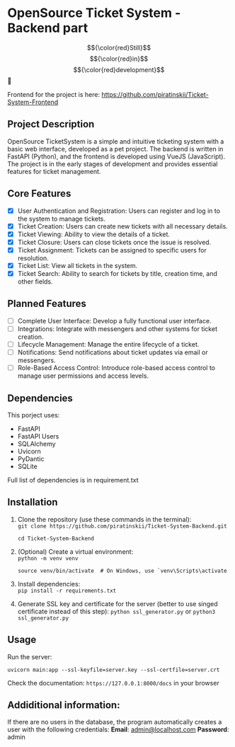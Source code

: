 # OpenSource Ticket System - Backend part

$${\color{red}Still}$$ $${\color{red}in}$$ $${\color{red}development}$$ 🚧

Frontend for the project is here: https://github.com/piratinskii/Ticket-System-Frontend

## Project Description

OpenSource TicketSystem is a simple and intuitive ticketing system with a basic web interface, developed as a pet project. The backend is written in FastAPI (Python),
and the frontend is developed using VueJS (JavaScript). The project is in the early stages of development and provides essential features for ticket management.

## Core Features

- [x] User Authentication and Registration: Users can register and log in to the system to manage tickets.
- [x] Ticket Creation: Users can create new tickets with all necessary details.
- [x] Ticket Viewing: Ability to view the details of a ticket.
- [x] Ticket Closure: Users can close tickets once the issue is resolved.
- [x] Ticket Assignment: Tickets can be assigned to specific users for resolution.
- [x] Ticket List: View all tickets in the system.
- [x] Ticket Search: Ability to search for tickets by title, creation time, and other fields.

## Planned Features

- [ ] Complete User Interface: Develop a fully functional user interface.
- [ ] Integrations: Integrate with messengers and other systems for ticket creation.
- [ ] Lifecycle Management: Manage the entire lifecycle of a ticket.
- [ ] Notifications: Send notifications about ticket updates via email or messengers.
- [ ] Role-Based Access Control: Introduce role-based access control to manage user permissions and access levels.

## Dependencies

This porject uses:
- FastAPI
- FastAPI Users
- SQLAlchemy
- Uvicorn
- PyDantic
- SQLite

Full list of dependencies is in requirement.txt

## Installation 

1. Clone the repository (use these commands in the terminal):    
   ```git clone https://github.com/piratinskii/Ticket-System-Backend.git```
   
   ```cd Ticket-System-Backend``` 

2. (Optional) Create a virtual environment:   
   ```python -m venv venv```
   
   ```source venv/bin/activate  # On Windows, use `venv\Scripts\activate```

3. Install dependencies:    
   ```pip install -r requirements.txt```

4. Generate SSL key and certificate for the server (better to use singed certificate instead of this step):
   ```python ssl_generator.py``` or ```python3 ssl_generator.py```

## Usage 

Run the server: 

```uvicorn main:app --ssl-keyfile=server.key --ssl-certfile=server.crt```

Check the documentation:
```https://127.0.0.1:8000/docs``` in your browser

## Addiditional information:

If there are no users in the database, the program automatically creates a user with the following credentials:
**Email**: admin@localhost.com
**Password**: admin
